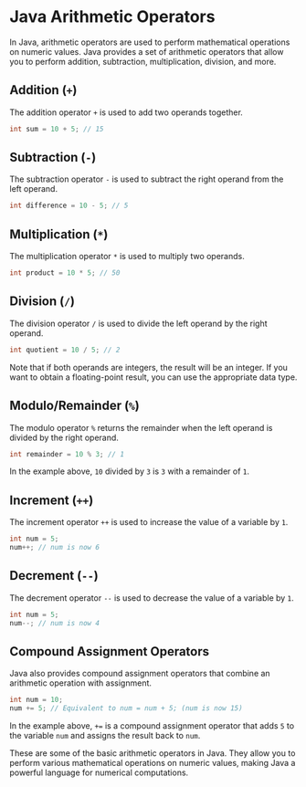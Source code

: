 # Java Arithmetic Operators

In Java, arithmetic operators are used to perform mathematical operations on numeric values. Java provides a set of arithmetic operators that allow you to perform addition, subtraction, multiplication, division, and more.

## Addition (`+`)

The addition operator `+` is used to add two operands together.

```java
int sum = 10 + 5; // 15
```

## Subtraction (`-`)

The subtraction operator `-` is used to subtract the right operand from the left operand.

```java
int difference = 10 - 5; // 5
```

## Multiplication (`*`)

The multiplication operator `*` is used to multiply two operands.

```java
int product = 10 * 5; // 50
```

## Division (`/`)

The division operator `/` is used to divide the left operand by the right operand.

```java
int quotient = 10 / 5; // 2
```

Note that if both operands are integers, the result will be an integer. If you want to obtain a floating-point result, you can use the appropriate data type.

## Modulo/Remainder (`%`)

The modulo operator `%` returns the remainder when the left operand is divided by the right operand.

```java
int remainder = 10 % 3; // 1
```

In the example above, `10` divided by `3` is `3` with a remainder of `1`.

## Increment (`++`)

The increment operator `++` is used to increase the value of a variable by `1`.

```java
int num = 5;
num++; // num is now 6
```

## Decrement (`--`)

The decrement operator `--` is used to decrease the value of a variable by `1`.

```java
int num = 5;
num--; // num is now 4
```

## Compound Assignment Operators

Java also provides compound assignment operators that combine an arithmetic operation with assignment.

```java
int num = 10;
num += 5; // Equivalent to num = num + 5; (num is now 15)
```

In the example above, `+=` is a compound assignment operator that adds `5` to the variable `num` and assigns the result back to `num`.

These are some of the basic arithmetic operators in Java. They allow you to perform various mathematical operations on numeric values, making Java a powerful language for numerical computations.
